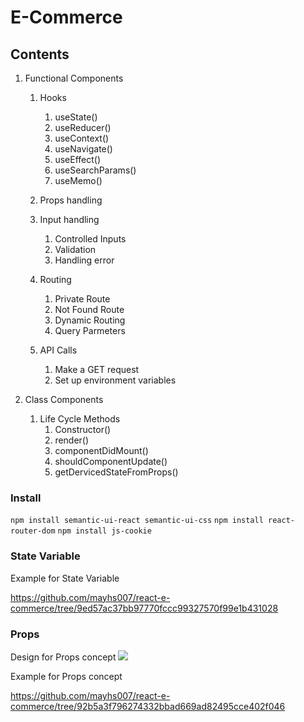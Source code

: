 # E-Commerce

## Contents

1.  Functional Components

    1.  Hooks

        1. useState()
        2. useReducer()
        3. useContext()
        4. useNavigate()
        5. useEffect()
        6. useSearchParams()
        7. useMemo()

    2.  Props handling

    3.  Input handling

        1. Controlled Inputs
        2. Validation
        3. Handling error

    4.  Routing

        1. Private Route
        1. Not Found Route
        1. Dynamic Routing
        1. Query Parmeters

    5.  API Calls

        1. Make a GET request
        2. Set up environment variables

1.  Class Components
    1.  Life Cycle Methods
        1.  Constructor()
        1.  render()
        1.  componentDidMount()
        1.  shouldComponentUpdate()
        1.  getDervicedStateFromProps()

### Install

`npm install semantic-ui-react semantic-ui-css`
`npm install react-router-dom`
`npm install js-cookie`

### State Variable

Example for State Variable

https://github.com/mayhs007/react-e-commerce/tree/9ed57ac37bb97770fccc99327570f99e1b431028

### Props

Design for Props concept
<img src="https://github.com/mayhs007/react-e-commerce/blob/main/public/design/Props.jpg">

Example for Props concept

https://github.com/mayhs007/react-e-commerce/tree/92b5a3f796274332bbad669ad82495cce402f046
